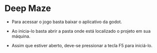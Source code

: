 # Deep Maze

- Para acessar o jogo basta baixar o aplicativo da godot. 

- Ao inicia-lo basta abrir a pasta onde está localizado o projeto em sua máquina.

- Assim que estiver aberto, deve-se pressionar a tecla F5 para iniciá-lo.
